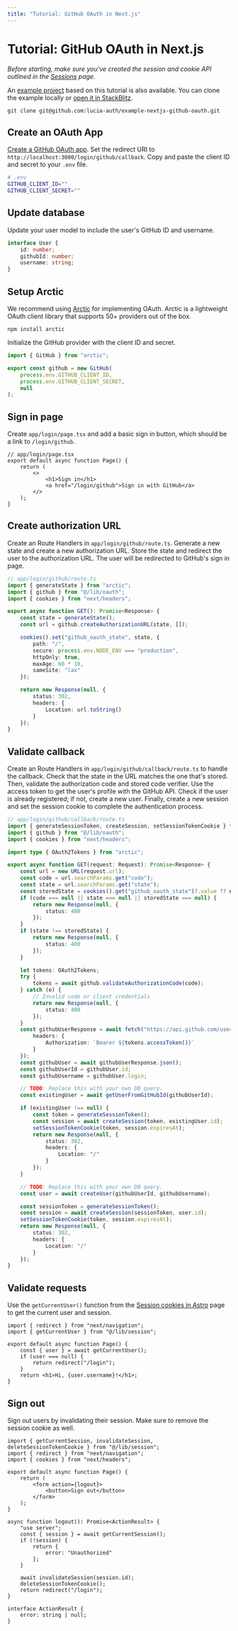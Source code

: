 ```yaml
---
title: "Tutorial: GitHub OAuth in Next.js"
---
```


# Tutorial: GitHub OAuth in Next.js

_Before starting, make sure you've created the session and cookie API outlined in the [Sessions](/sessions/overview) page._

An [example project](https://github.com/lucia-auth/example-nextjs-github-oauth) based on this tutorial is also available. You can clone the example locally or [open it in StackBlitz](https://stackblitz.com/github/lucia-auth/example-nextjs-github-oauth).

```
git clone git@github.com:lucia-auth/example-nextjs-github-oauth.git
```

## Create an OAuth App

[Create a GitHub OAuth app](https://docs.github.com/en/apps/oauth-apps/building-oauth-apps/creating-an-oauth-app). Set the redirect URI to `http://localhost:3000/login/github/callback`. Copy and paste the client ID and secret to your `.env` file.

```bash
# .env
GITHUB_CLIENT_ID=""
GITHUB_CLIENT_SECRET=""
```

## Update database

Update your user model to include the user's GitHub ID and username.

```ts
interface User {
	id: number;
	githubId: number;
	username: string;
}
```

## Setup Arctic

We recommend using [Arctic](https://arcticjs.dev) for implementing OAuth. Arctic is a lightweight OAuth client library that supports 50+ providers out of the box.

```
npm install arctic
```

Initialize the GitHub provider with the client ID and secret.

```ts
import { GitHub } from "arctic";

export const github = new GitHub(
	process.env.GITHUB_CLIENT_ID,
	process.env.GITHUB_CLIENT_SECRET,
	null
);
```

## Sign in page

Create `app/login/page.tsx` and add a basic sign in button, which should be a link to `/login/github`.

```tsx
// app/login/page.tsx
export default async function Page() {
	return (
		<>
			<h1>Sign in</h1>
			<a href="/login/github">Sign in with GitHub</a>
		</>
	);
}
```

## Create authorization URL

Create an Route Handlers in `app/login/github/route.ts`. Generate a new state and create a new authorization URL. Store the state and redirect the user to the authorization URL. The user will be redirected to GitHub's sign in page.

```ts
// app/login/github/route.ts
import { generateState } from "arctic";
import { github } from "@/lib/oauth";
import { cookies } from "next/headers";

export async function GET(): Promise<Response> {
	const state = generateState();
	const url = github.createAuthorizationURL(state, []);

	cookies().set("github_oauth_state", state, {
		path: "/",
		secure: process.env.NODE_ENV === "production",
		httpOnly: true,
		maxAge: 60 * 10,
		sameSite: "lax"
	});

	return new Response(null, {
		status: 302,
		headers: {
			Location: url.toString()
		}
	});
}
```

## Validate callback

Create an Route Handlers in `app/login/github/callback/route.ts` to handle the callback. Check that the state in the URL matches the one that's stored. Then, validate the authorization code and stored code verifier. Use the access token to get the user's profile with the GitHub API. Check if the user is already registered; if not, create a new user. Finally, create a new session and set the session cookie to complete the authentication process.

```ts
// app/login/github/callback/route.ts
import { generateSessionToken, createSession, setSessionTokenCookie } from "@/lib/session";
import { github } from "@/lib/oauth";
import { cookies } from "next/headers";

import type { OAuth2Tokens } from "arctic";

export async function GET(request: Request): Promise<Response> {
	const url = new URL(request.url);
	const code = url.searchParams.get("code");
	const state = url.searchParams.get("state");
	const storedState = cookies().get("github_oauth_state")?.value ?? null;
	if (code === null || state === null || storedState === null) {
		return new Response(null, {
			status: 400
		});
	}
	if (state !== storedState) {
		return new Response(null, {
			status: 400
		});
	}

	let tokens: OAuth2Tokens;
	try {
		tokens = await github.validateAuthorizationCode(code);
	} catch (e) {
		// Invalid code or client credentials
		return new Response(null, {
			status: 400
		});
	}
	const githubUserResponse = await fetch("https://api.github.com/user", {
		headers: {
			Authorization: `Bearer ${tokens.accessToken()}`
		}
	});
	const githubUser = await githubUserResponse.json();
	const githubUserId = githubUser.id;
	const githubUsername = githubUser.login;

	// TODO: Replace this with your own DB query.
	const existingUser = await getUserFromGitHubId(githubUserId);

	if (existingUser !== null) {
		const token = generateSessionToken();
		const session = await createSession(token, existingUser.id);
		setSessionTokenCookie(token, session.expiresAt);
		return new Response(null, {
			status: 302,
			headers: {
				Location: "/"
			}
		});
	}

	// TODO: Replace this with your own DB query.
	const user = await createUser(githubUserId, githubUsername);

	const sessionToken = generateSessionToken();
	const session = await createSession(sessionToken, user.id);
	setSessionTokenCookie(token, session.expiresAt);
	return new Response(null, {
		status: 302,
		headers: {
			Location: "/"
		}
	});
}
```

## Validate requests

Use the `getCurrentUser()` function from the [Session cookies in Astro](/sessions/cookies/astro) page to get the current user and session.

```tsx
import { redirect } from "next/navigation";
import { getCurrentUser } from "@/lib/session";

export default async function Page() {
	const { user } = await getCurrentUser();
	if (user === null) {
		return redirect("/login");
	}
	return <h1>Hi, {user.username}!</h1>;
}
```

## Sign out

Sign out users by invalidating their session. Make sure to remove the session cookie as well.

```tsx
import { getCurrentSession, invalidateSession, deleteSessionTokenCookie } from "@/lib/session";
import { redirect } from "next/navigation";
import { cookies } from "next/headers";

export default async function Page() {
	return (
		<form action={logout}>
			<button>Sign out</button>
		</form>
	);
}

async function logout(): Promise<ActionResult> {
	"use server";
	const { session } = await getCurrentSession();
	if (!session) {
		return {
			error: "Unauthorized"
		};
	}

	await invalidateSession(session.id);
	deleteSessionTokenCookie();
	return redirect("/login");
}

interface ActionResult {
	error: string | null;
}
```
